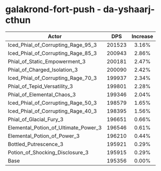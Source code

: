 # galakrond-fort-push - da-yshaarj-cthun
| Actor | DPS | Increase |
|---|:---:|:---:|
|Iced_Phial_of_Corrupting_Rage_95_3|201523|3.16%|
|Iced_Phial_of_Corrupting_Rage_85_3|200943|2.86%|
|Phial_of_Static_Empowerment_3|200181|2.47%|
|Phial_of_Charged_Isolation_3|200090|2.42%|
|Iced_Phial_of_Corrupting_Rage_70_3|199937|2.34%|
|Phial_of_Tepid_Versatility_3|199801|2.28%|
|Phial_of_Elemental_Chaos_3|199346|2.04%|
|Iced_Phial_of_Corrupting_Rage_50_3|198579|1.65%|
|Iced_Phial_of_Corrupting_Rage_40_3|198395|1.56%|
|Phial_of_Glacial_Fury_3|196651|0.66%|
|Elemental_Potion_of_Ultimate_Power_3|196546|0.61%|
|Elemental_Potion_of_Power_3|196210|0.44%|
|Bottled_Putrescence_3|195921|0.29%|
|Potion_of_Shocking_Disclosure_3|195915|0.29%|
|Base|195356|0.00%|
